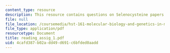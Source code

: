 ```yaml
---
content_type: resource
description: This resource contains questions on Selenocysteine papers.
file: null
file_location: /coursemedia/hst-161-molecular-biology-and-genetics-in-modern-medicine-fall-2007/4cafd387b02add49d691c6bfded0aadd_reading_assig_1.pdf
file_type: application/pdf
resourcetype: Document
title: reading_assig_1.pdf
uid: 4cafd387-b02a-dd49-d691-c6bfded0aadd
---
```

